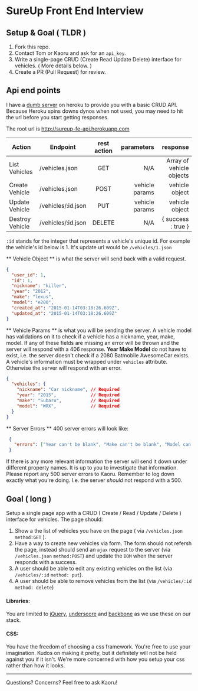 # SureUp Front End Interview


## Setup & Goal ( TLDR )
1. Fork this repo.
2. Contact Tom or Kaoru and ask for an `api_key`.
3. Write a single-page CRUD (Create Read Update Delete) interface for vehicles. ( More details below. )
4. Create a PR (Pull Request) for review.

## Api end points
I have a [dumb server](https://github.com/KaoruDev/sureup-fe-api) on heroku to provide you with a basic CRUD API. Because Heroku spins downs dynos when not used, you may need to hit the url before you start getting responses.

The root url is http://sureup-fe-api.herokuapp.com

|  Action | Endpoint           | rest action   | parameters  | response
| -------| ------------- |:-------------:| -----:      | -----:
| List Vehicles | /vehicles.json | GET | N/A | Array of vehicle objects
| Create Vehicle | /vehicles.json      | POST      |   vehicle params | vehicle object |
| Update Vehicle | /vehicles/:id.json | PUT      |    vehicle params   | vehicle object |
| Destroy Vehicle| /vehicles/:id.json | DELETE | N/A | { success : true } |
`:id` stands for the integer that represents a vehicle's unique id. For example the vehicle's id below is 1. It's update url would be `/vehicles/1.json`

** Vehicle Object ** is what the server will send back with a valid request.
```json
{
  "user_id": 1,
  "id": 1,
  "nickname": "killer",
  "year": "2012",
  "make": "lexus",
  "model": "e200",
  "created_at": "2015-01-14T03:18:26.609Z",
  "updated_at": "2015-01-14T03:18:26.609Z"
}
```
** Vehicle Params ** is what you will be sending the server. A vehicle model has validations on it to check if a vehicle has a nickname, year, make, model. If any of these fields are missing an error will be thrown and the server will respond with a 406 response. **Year Make Model** do not have to exist, i.e. the server doesn't check if a 2080 Batmobile AwesomeCar exists. A vehicle's information must be wrapped under `vehicles` attribute. Otherwise the server will respond with an error.
```json
{
  "vehicles": {
    "nickname": "Car nickname", // Required
    "year": "2015",             // Required
    "make": "Subaru",           // Required
    "model": "WRX",             // Required
  }
}
```
** Server Errors ** 400 server errors will look like:
```json
 {
   "errors": ["Year can't be blank", "Make can't be blank", "Model can't be blank"]
 }
```
If there is any more relevant information the server will send it down under different property names. It is up to you to investigate that information. Please report any 500 server errors to Kaoru. Remember to log down exactly what you're doing. I.e. the server *should* not respond with a 500.


## Goal ( long )

Setup a single page app with a CRUD ( Create / Read / Update / Delete ) interface for vehicles. The page should:

1. Show a the list of vehicles you have on the page ( via `/vehicles.json` `method:GET` ).
2. Have a way to create new vehicles via form. The form should not refersh the page, instead should send an `ajax` request to the server (via `/vehicles.json` `method:POST`) and update the `DOM` when the server responds with a success.
3. A user should be able to edit any existing vehicles on the list (via `/vehicles/:id` `method: put`).
4. A user should be able to remove vehicles from the list (via `/vehicles/:id` `method: delete`)

#### Libraries:
You are limited to [jQuery](http://jquery.com/), [underscore](http://underscorejs.org/) and [backbone](http://backbonejs.org) as we use these on our stack.

#### CSS:
You have the freedom of choosing a css framework. You're free to use your imagination. Kudos on making it pretty, but it definitely will not be held against you if it isn't. We're more concerned with how you setup your css rather than how it looks.
____

Questions? Concerns? Feel free to ask Kaoru!

